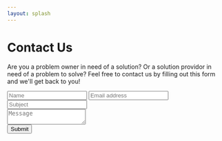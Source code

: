 ```yaml
---
layout: splash
---
```



<h1>Contact Us</h1>
<p>Are you a problem owner in need of a solution? Or a solution providor in need of a problem to solve? Feel free to contact us by filling out this form and we'll get back to you!</p>
<form class="cf">
  <div class="half left cf">
    <input type="text" id="input-name" placeholder="Name">
    <input type="email" id="input-email" placeholder="Email address">
    <input type="text" id="input-subject" placeholder="Subject">
  </div>
  <div class="half right cf">
    <textarea name="message" type="text" id="input-message" placeholder="Message"></textarea>
  </div>  
  <input type="submit" value="Submit" id="input-submit">
</form>